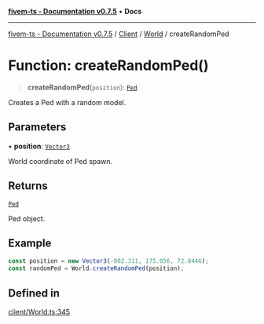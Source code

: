 [**fivem-ts - Documentation v0.7.5**](../../../../../README.md) • **Docs**

***

[fivem-ts - Documentation v0.7.5](../../../../../README.md) / [Client](../../../README.md) / [World](../README.md) / createRandomPed

# Function: createRandomPed()

> **createRandomPed**(`position`): [`Ped`](../../../classes/Ped.md)

Creates a Ped with a random model.

## Parameters

• **position**: [`Vector3`](../../../../Shared/classes/Vector3.md)

World coordinate of Ped spawn.

## Returns

[`Ped`](../../../classes/Ped.md)

Ped object.

## Example

```ts
const position = new Vector3(-802.311, 175.056, 72.8446);
const randomPed = World.createRandomPed(position);
```

## Defined in

[client/World.ts:345](https://github.com/Purpose-Dev/fivem-ts/blob/main/src/client/World.ts#L345)
